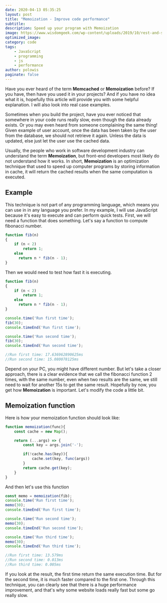 ```yaml
---
date: 2020-04-13 05:35:25
layout: post
title: "Memoization - Improve code performance"
subtitle:
description: Speed up your program with Memoization
image: https://www.wisdomgeek.com/wp-content/uploads/2019/10/rest-and-spread-javascript-1280x720.png
optimized_image:
category: code
tags:
    - JavaScript
    - programming
    - js
    - performance
author: polowis
paginate: false
---
```


Have you ever heard of the term **Memcached** or **Memoization** before? If you have, then have you  used it in your projects? And if you have no idea what it is, hopefully this article will provide you with some helpful explanation. I will also look into real case examples.

Sometimes when you build the project, have you ever noticed that somewhere in your code runs really slow, even though the data already exists. Or you may even heard from someone complaining the same thing! Given example of user account, once the data has been taken by the user from the database, we should not retrieve it again. Unless the data is updated, else just let the user use the cached data.

Usually, the people who work in software development industry can understand the term **Memoization**, but front-end developers most likely do not understand how it works. In short, **Memoization** is an optimization technique that used to speed up computer programs by storing information in cache, it will return the cached results when the same computation is executed. 

## Example

This technique is not part of any programming language, which means you can use in in any language you prefer. In my example, I will use JavaScript because it's easy to execute and can perform quick tests. First, we will need a function that does something. Let's say a function to compute fibonacci number. 
```js
function fib(n)
{
    if (n < 2)
        return 1;
    else
      return n * fib(n - 1);
}
```
Then we would need to test how fast it is executing.
```js
function fib(n)
{
    if (n < 2)
        return 1;
    else
      return n * fib(n - 1);
}

console.time('Run first time');
fib(30);
console.timeEnd('Run first time');

console.time('Run second time');
fib(30);
console.timeEnd('Run second time');

//Run first time: 17.636962890625ms
//Run second time: 15.080078125ms
```

Depend on your PC, you might have different number. But let's take a closer approach, there is a clear evidence that we call the fibonacci function 2 times, with the same number, even when two results are the same, we still need to wait for another 15s to get the same result. Hopefully by now, you get how **Memoization** is important. Let's modify the code a little bit.

## Memoization function

Here is how your memoization function should look like:
```js
function memoization(func){
    const cache = new Map();

    return (...args) => {
        const key = args.join('-');

        if(!cache.has(key)){
            cache.set(key, func(args))
        }
        return cache.get(key);
    }
}
```
And then let's use this function
```js
const memo = memoization(fib);
console.time('Run first time');
memo(30);
console.timeEnd('Run first time');

console.time('Run second time');
memo(30);
console.timeEnd('Run second time');

console.time('Run third time');
memo(30);
console.timeEnd('Run third time');

//Run first time: 13.579ms
//Run second time: 0.013ms
//Run third time: 0.005ms
```

If you look at the result, the first time return the same execution time. But for the second time, it is much faster compared to the first one. Through this technique, you can clearly see that there is a huge performance improvement, and that's why some website loads really fast but some go really slow.
